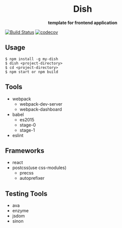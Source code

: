 <div align="center">
  <h1>Dish</h1>
</div>

<div align="center">
  <strong>template for frontend application</strong>
</div>

[![Build Status](https://travis-ci.org/abouthiroppy/dish.svg?branch=master)](https://travis-ci.org/abouthiroppy/dish)
[![codecov](https://codecov.io/gh/abouthiroppy/dish/branch/master/graph/badge.svg)](https://codecov.io/gh/abouthiroppy/dish)

## Usage
```
$ npm install -g my-dish
$ dish <project-directory>
$ cd <project-directory>
$ npm start or npm build
```

## Tools
- webpack
  - webpack-dev-server
  - webpack-dashboard
- babel
  - es2015
  - stage-0
  - stage-1
- eslint

## Frameworks
- react
- postcss(use css-modules)
  - precss
  - autoprefixer

## Testing Tools
- ava
- enzyme
- jsdom
- sinon
